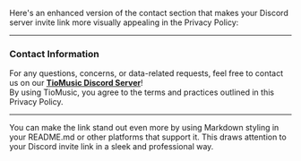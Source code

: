 Here's an enhanced version of the contact section that makes your Discord server invite link more visually appealing in the Privacy Policy:

---

### Contact Information

For any questions, concerns, or data-related requests, feel free to contact us on our **[TioMusic Discord Server](https://discord.com/invite/7a5297fbqp)**!  
By using TioMusic, you agree to the terms and practices outlined in this Privacy Policy.

---

You can make the link stand out even more by using Markdown styling in your README.md or other platforms that support it. This draws attention to your Discord invite link in a sleek and professional way.
